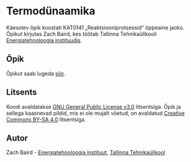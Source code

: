 # Termodünaamika
Käesolev õpik koostati KAT0141 &bdquo;Reaktsiooniprotsessid&ldquo; õppeaine jaoks. Õpikut kirjutas Zach Baird, kes töötab Tallinna Tehnikaülikooli [Energiatehnoloogia instituudis](https://taltech.ee/instituut-energiatehnoloogia).

## Õpik
Õpikut saab lugeda [siin](https://zmeri.github.io/reactions-course/pages/sissejuhatus.html).

## Litsents
Koodi avaldatakse [GNU General Public License v3.0](LICENSE.txt) litsentsiga. Õpik ja sellega kaasnevad pildid, mis ei ole mujalt võetud, on avaldatud [Creative Commons BY-SA 4.0](http://creativecommons.org/licenses/by-sa/4.0/) litsentsiga.

## Autor
Zach Baird - [Energiatehnoloogia instituut](https://taltech.ee/instituut-energiatehnoloogia), [Tallinna Tehnikaülikool](https://taltech.ee/)
